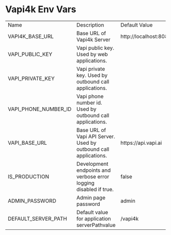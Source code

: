 # Vapi4k Env Vars

<table>
    <tr>
        <td width="200">Name</td>
        <td width="400">Description</td>
        <td width="200">Default Value</td>
    </tr>
    <tr>
        <td>VAPI4K_BASE_URL</td>
        <td>Base URL of Vapi4k Server</td>
        <td><shortcut>http://localhost:8080</shortcut></td>
    </tr>
     <tr>
        <td>VAPI_PUBLIC_KEY</td>
        <td>Vapi public key. Used by web applications.</td>
        <td></td>
    </tr>
   <tr>
        <td>VAPI_PRIVATE_KEY</td>
        <td>Vapi private key. Used by outbound call applications.</td>
        <td></td>
    </tr>
    <tr>
        <td>VAPI_PHONE_NUMBER_ID</td>
        <td>Vapi phone number id. Used by outbound call applications.</td>
        <td></td>
    </tr>
    <tr>
        <td>VAPI_BASE_URL</td>
        <td>Base URL of Vapi API Server. Used by outbound call applications.</td>
        <td><shortcut>https://api.vapi.ai</shortcut></td>
    </tr>
    <tr>
        <td>IS_PRODUCTION</td>
        <td>Development endpoints and verbose error logging disabled if true.</td>
        <td><shortcut>false</shortcut></td>
    </tr>
    <tr>
        <td>ADMIN_PASSWORD</td>
        <td>Admin page password</td>
        <td><shortcut>admin</shortcut></td>
    </tr>
    <tr>
        <td>DEFAULT_SERVER_PATH</td>
        <td>Default value for application <shortcut>serverPath</shortcut>value</td>
        <td><shortcut>/vapi4k</shortcut></td>
    </tr>
</table>
